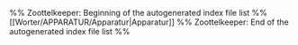 %% Zoottelkeeper: Beginning of the autogenerated index file list  %%
 [[Worter/APPARATUR/Apparatur|Apparatur]]
%% Zoottelkeeper: End of the autogenerated index file list  %%
